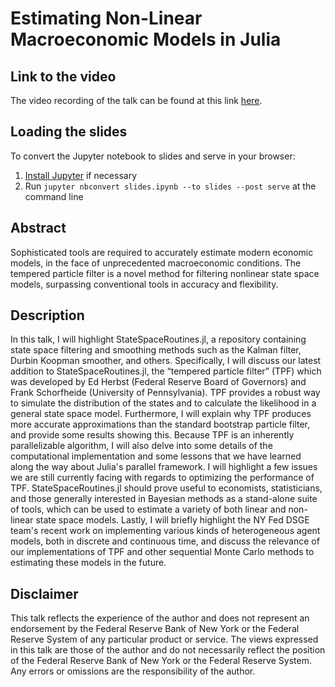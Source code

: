 # Estimating Non-Linear Macroeconomic Models in Julia

## Link to the video
The video recording of the talk can be found at this link [here](https://www.youtube.com/watch?v=dFyr8U-SY2M).

## Loading the slides
To convert the Jupyter notebook to slides and serve in your browser:

1. [Install Jupyter](http://jupyter.org/install.html) if necessary
2. Run `jupyter nbconvert slides.ipynb --to slides --post serve` at the command
   line

## Abstract

Sophisticated tools are required to accurately estimate modern economic models, in the face of
unprecedented macroeconomic conditions. The tempered particle filter is a novel method for
filtering nonlinear state space models, surpassing conventional tools in accuracy and
flexibility.

## Description
In this talk, I will highlight StateSpaceRoutines.jl, a repository containing state space
filtering and smoothing methods such as the Kalman filter, Durbin Koopman smoother, and
others. Specifically, I will discuss our latest addition to StateSpaceRoutines.jl, the
“tempered particle filter” (TPF) which was developed by Ed Herbst (Federal Reserve Board of
Governors) and Frank Schorfheide (University of Pennsylvania). TPF provides a robust way to
simulate the distribution of the states and to calculate the likelihood in a general state
space model. Furthermore, I will explain why TPF produces more accurate approximations than
the standard bootstrap particle filter, and provide some results showing this. Because TPF
is an inherently parallelizable algorithm, I will also delve into some details of the
computational implementation and some lessons that we have learned along the way about
Julia's parallel framework. I will highlight a few issues we are still currently facing with
regards to optimizing the performance of TPF. StateSpaceRoutines.jl should prove useful to
economists, statisticians, and those generally interested in Bayesian methods as a
stand-alone suite of tools, which can be used to estimate a variety of both linear and
non-linear state space models. Lastly, I will briefly highlight the NY Fed DSGE team's
recent work on implementing various kinds of heterogeneous agent models, both in discrete
and continuous time, and discuss the relevance of our implementations of TPF and other
sequential Monte Carlo methods to estimating these models in the future.

## Disclaimer

This talk reflects the experience of the author and does not represent an
endorsement by the Federal Reserve Bank of New York or the Federal Reserve
System of any particular product or service. The views expressed in this talk
are those of the author and do not necessarily reflect the position of the
Federal Reserve Bank of New York or the Federal Reserve System. Any errors or
omissions are the responsibility of the author.
